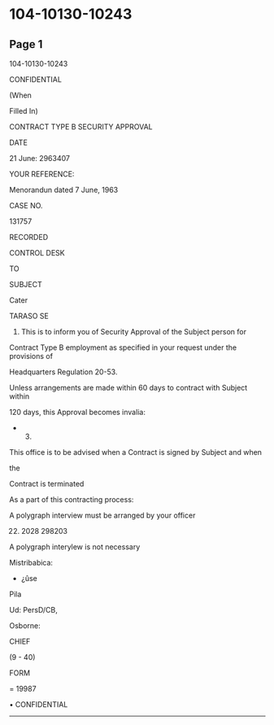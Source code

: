 # 104-10130-10243

## Page 1

104-10130-10243

CONFIDENTIAL

(When

Filled In)

CONTRACT TYPE B SECURITY APPROVAL

DATE

21 June: 2963407

YOUR REFERENCE:

Menorandun dated 7 June, 1963

CASE NO.

131757

RECORDED

CONTROL DESK

TO

SUBJECT

Cater

TARASO SE

1. This is to inform you of Security Approval of the Subject person for

Contract Type B employment as specified in your request under the provisions of

Headquarters Regulation 20-53.

Unless arrangements are made within 60 days to contract with Subject within

120 days, this Approval becomes invalia:

- 3.

This office is to be advised when a Contract is signed by Subject and when

the

Contract is terminated

As a part of this contracting process:

A polygraph interview must be arranged by your officer

22. 2028 298203

A polygraph interylew is not necessary

Mistribabica:

- ¿ûse

Pila

Ud: PersD/CB,

Osborne:

CHIEF

(9 - 40)

FORM

= 19987

• CONFIDENTIAL

---

